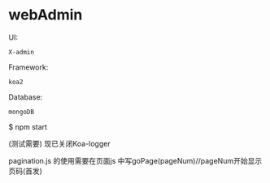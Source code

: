 # webAdmin

UI: 

    X-admin

Framework: 

    koa2

Database:

    mongoDB


$ npm start



(测试需要)
现已关闭Koa-logger

pagination.js 的使用需要在页面js 中写goPage(pageNum)//pageNum开始显示页码(首发)